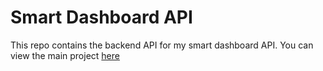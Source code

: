 # Smart Dashboard API

This repo contains the backend API for my smart dashboard API. You can view the main project [here](https://github.com/ben-oldham1/Smart-Dash-Frontend)